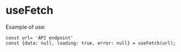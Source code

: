 # useFetch

Example of use:

```
const url= 'API endpoint'
const {data: null, loading: true, error: null} = useFetch(url);

```